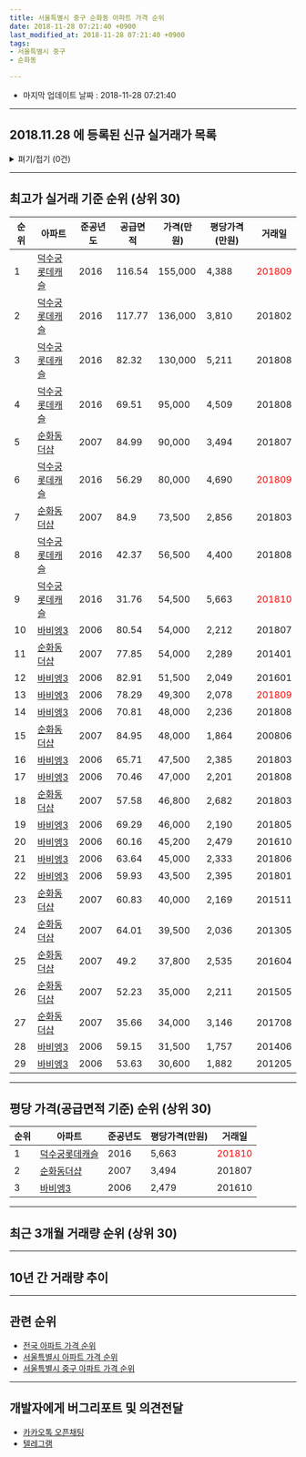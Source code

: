 ```yaml
---
title: 서울특별시 중구 순화동 아파트 가격 순위
date: 2018-11-28 07:21:40 +0900
last_modified_at: 2018-11-28 07:21:40 +0900
tags:
- 서울특별시 중구
- 순화동

---
```


* 마지막 업데이트 날짜 : 2018-11-28 07:21:40

---

## 2018.11.28 에 등록된 신규 실거래가 목록

<details>
<summary>펴기/접기 (0건)</summary>
<div markdown="1">

|아파트|준공년도|공급면적|가격(만원)|평당가격(만원)|거래일|
|---|---|---|---|---|---|
|없음||||||


</div>
</details>

---

## 최고가 실거래 기준 순위 (상위 30)


|순위|아파트|준공년도|공급면적|가격(만원)|평당가격(만원)|거래일|
|---|---|---|---|---|---|---|
|1|[덕수궁롯데캐슬](https://search.naver.com/search.naver?query=%EC%84%9C%EC%9A%B8%ED%8A%B9%EB%B3%84%EC%8B%9C+%EC%A4%91%EA%B5%AC+%EC%88%9C%ED%99%94%EB%8F%99+%EB%8D%95%EC%88%98%EA%B6%81%EB%A1%AF%EB%8D%B0%EC%BA%90%EC%8A%AC)|2016|116.54|155,000|4,388|<span style="color:red">201809</span>|
|2|[덕수궁롯데캐슬](https://search.naver.com/search.naver?query=%EC%84%9C%EC%9A%B8%ED%8A%B9%EB%B3%84%EC%8B%9C+%EC%A4%91%EA%B5%AC+%EC%88%9C%ED%99%94%EB%8F%99+%EB%8D%95%EC%88%98%EA%B6%81%EB%A1%AF%EB%8D%B0%EC%BA%90%EC%8A%AC)|2016|117.77|136,000|3,810|201802|
|3|[덕수궁롯데캐슬](https://search.naver.com/search.naver?query=%EC%84%9C%EC%9A%B8%ED%8A%B9%EB%B3%84%EC%8B%9C+%EC%A4%91%EA%B5%AC+%EC%88%9C%ED%99%94%EB%8F%99+%EB%8D%95%EC%88%98%EA%B6%81%EB%A1%AF%EB%8D%B0%EC%BA%90%EC%8A%AC)|2016|82.32|130,000|5,211|201808|
|4|[덕수궁롯데캐슬](https://search.naver.com/search.naver?query=%EC%84%9C%EC%9A%B8%ED%8A%B9%EB%B3%84%EC%8B%9C+%EC%A4%91%EA%B5%AC+%EC%88%9C%ED%99%94%EB%8F%99+%EB%8D%95%EC%88%98%EA%B6%81%EB%A1%AF%EB%8D%B0%EC%BA%90%EC%8A%AC)|2016|69.51|95,000|4,509|201808|
|5|[순화동더샵](https://search.naver.com/search.naver?query=%EC%84%9C%EC%9A%B8%ED%8A%B9%EB%B3%84%EC%8B%9C+%EC%A4%91%EA%B5%AC+%EC%88%9C%ED%99%94%EB%8F%99+%EC%88%9C%ED%99%94%EB%8F%99%EB%8D%94%EC%83%B5)|2007|84.99|90,000|3,494|201807|
|6|[덕수궁롯데캐슬](https://search.naver.com/search.naver?query=%EC%84%9C%EC%9A%B8%ED%8A%B9%EB%B3%84%EC%8B%9C+%EC%A4%91%EA%B5%AC+%EC%88%9C%ED%99%94%EB%8F%99+%EB%8D%95%EC%88%98%EA%B6%81%EB%A1%AF%EB%8D%B0%EC%BA%90%EC%8A%AC)|2016|56.29|80,000|4,690|<span style="color:red">201809</span>|
|7|[순화동더샵](https://search.naver.com/search.naver?query=%EC%84%9C%EC%9A%B8%ED%8A%B9%EB%B3%84%EC%8B%9C+%EC%A4%91%EA%B5%AC+%EC%88%9C%ED%99%94%EB%8F%99+%EC%88%9C%ED%99%94%EB%8F%99%EB%8D%94%EC%83%B5)|2007|84.9|73,500|2,856|201803|
|8|[덕수궁롯데캐슬](https://search.naver.com/search.naver?query=%EC%84%9C%EC%9A%B8%ED%8A%B9%EB%B3%84%EC%8B%9C+%EC%A4%91%EA%B5%AC+%EC%88%9C%ED%99%94%EB%8F%99+%EB%8D%95%EC%88%98%EA%B6%81%EB%A1%AF%EB%8D%B0%EC%BA%90%EC%8A%AC)|2016|42.37|56,500|4,400|201808|
|9|[덕수궁롯데캐슬](https://search.naver.com/search.naver?query=%EC%84%9C%EC%9A%B8%ED%8A%B9%EB%B3%84%EC%8B%9C+%EC%A4%91%EA%B5%AC+%EC%88%9C%ED%99%94%EB%8F%99+%EB%8D%95%EC%88%98%EA%B6%81%EB%A1%AF%EB%8D%B0%EC%BA%90%EC%8A%AC)|2016|31.76|54,500|5,663|<span style="color:red">201810</span>|
|10|[바비엥3](https://search.naver.com/search.naver?query=%EC%84%9C%EC%9A%B8%ED%8A%B9%EB%B3%84%EC%8B%9C+%EC%A4%91%EA%B5%AC+%EC%88%9C%ED%99%94%EB%8F%99+%EB%B0%94%EB%B9%84%EC%97%A53)|2006|80.54|54,000|2,212|201807|
|11|[순화동더샵](https://search.naver.com/search.naver?query=%EC%84%9C%EC%9A%B8%ED%8A%B9%EB%B3%84%EC%8B%9C+%EC%A4%91%EA%B5%AC+%EC%88%9C%ED%99%94%EB%8F%99+%EC%88%9C%ED%99%94%EB%8F%99%EB%8D%94%EC%83%B5)|2007|77.85|54,000|2,289|201401|
|12|[바비엥3](https://search.naver.com/search.naver?query=%EC%84%9C%EC%9A%B8%ED%8A%B9%EB%B3%84%EC%8B%9C+%EC%A4%91%EA%B5%AC+%EC%88%9C%ED%99%94%EB%8F%99+%EB%B0%94%EB%B9%84%EC%97%A53)|2006|82.91|51,500|2,049|201601|
|13|[바비엥3](https://search.naver.com/search.naver?query=%EC%84%9C%EC%9A%B8%ED%8A%B9%EB%B3%84%EC%8B%9C+%EC%A4%91%EA%B5%AC+%EC%88%9C%ED%99%94%EB%8F%99+%EB%B0%94%EB%B9%84%EC%97%A53)|2006|78.29|49,300|2,078|<span style="color:red">201809</span>|
|14|[바비엥3](https://search.naver.com/search.naver?query=%EC%84%9C%EC%9A%B8%ED%8A%B9%EB%B3%84%EC%8B%9C+%EC%A4%91%EA%B5%AC+%EC%88%9C%ED%99%94%EB%8F%99+%EB%B0%94%EB%B9%84%EC%97%A53)|2006|70.81|48,000|2,236|201808|
|15|[순화동더샵](https://search.naver.com/search.naver?query=%EC%84%9C%EC%9A%B8%ED%8A%B9%EB%B3%84%EC%8B%9C+%EC%A4%91%EA%B5%AC+%EC%88%9C%ED%99%94%EB%8F%99+%EC%88%9C%ED%99%94%EB%8F%99%EB%8D%94%EC%83%B5)|2007|84.95|48,000|1,864|200806|
|16|[바비엥3](https://search.naver.com/search.naver?query=%EC%84%9C%EC%9A%B8%ED%8A%B9%EB%B3%84%EC%8B%9C+%EC%A4%91%EA%B5%AC+%EC%88%9C%ED%99%94%EB%8F%99+%EB%B0%94%EB%B9%84%EC%97%A53)|2006|65.71|47,500|2,385|201803|
|17|[바비엥3](https://search.naver.com/search.naver?query=%EC%84%9C%EC%9A%B8%ED%8A%B9%EB%B3%84%EC%8B%9C+%EC%A4%91%EA%B5%AC+%EC%88%9C%ED%99%94%EB%8F%99+%EB%B0%94%EB%B9%84%EC%97%A53)|2006|70.46|47,000|2,201|201808|
|18|[순화동더샵](https://search.naver.com/search.naver?query=%EC%84%9C%EC%9A%B8%ED%8A%B9%EB%B3%84%EC%8B%9C+%EC%A4%91%EA%B5%AC+%EC%88%9C%ED%99%94%EB%8F%99+%EC%88%9C%ED%99%94%EB%8F%99%EB%8D%94%EC%83%B5)|2007|57.58|46,800|2,682|201803|
|19|[바비엥3](https://search.naver.com/search.naver?query=%EC%84%9C%EC%9A%B8%ED%8A%B9%EB%B3%84%EC%8B%9C+%EC%A4%91%EA%B5%AC+%EC%88%9C%ED%99%94%EB%8F%99+%EB%B0%94%EB%B9%84%EC%97%A53)|2006|69.29|46,000|2,190|201805|
|20|[바비엥3](https://search.naver.com/search.naver?query=%EC%84%9C%EC%9A%B8%ED%8A%B9%EB%B3%84%EC%8B%9C+%EC%A4%91%EA%B5%AC+%EC%88%9C%ED%99%94%EB%8F%99+%EB%B0%94%EB%B9%84%EC%97%A53)|2006|60.16|45,200|2,479|201610|
|21|[바비엥3](https://search.naver.com/search.naver?query=%EC%84%9C%EC%9A%B8%ED%8A%B9%EB%B3%84%EC%8B%9C+%EC%A4%91%EA%B5%AC+%EC%88%9C%ED%99%94%EB%8F%99+%EB%B0%94%EB%B9%84%EC%97%A53)|2006|63.64|45,000|2,333|201806|
|22|[바비엥3](https://search.naver.com/search.naver?query=%EC%84%9C%EC%9A%B8%ED%8A%B9%EB%B3%84%EC%8B%9C+%EC%A4%91%EA%B5%AC+%EC%88%9C%ED%99%94%EB%8F%99+%EB%B0%94%EB%B9%84%EC%97%A53)|2006|59.93|43,500|2,395|201801|
|23|[순화동더샵](https://search.naver.com/search.naver?query=%EC%84%9C%EC%9A%B8%ED%8A%B9%EB%B3%84%EC%8B%9C+%EC%A4%91%EA%B5%AC+%EC%88%9C%ED%99%94%EB%8F%99+%EC%88%9C%ED%99%94%EB%8F%99%EB%8D%94%EC%83%B5)|2007|60.83|40,000|2,169|201511|
|24|[순화동더샵](https://search.naver.com/search.naver?query=%EC%84%9C%EC%9A%B8%ED%8A%B9%EB%B3%84%EC%8B%9C+%EC%A4%91%EA%B5%AC+%EC%88%9C%ED%99%94%EB%8F%99+%EC%88%9C%ED%99%94%EB%8F%99%EB%8D%94%EC%83%B5)|2007|64.01|39,500|2,036|201305|
|25|[순화동더샵](https://search.naver.com/search.naver?query=%EC%84%9C%EC%9A%B8%ED%8A%B9%EB%B3%84%EC%8B%9C+%EC%A4%91%EA%B5%AC+%EC%88%9C%ED%99%94%EB%8F%99+%EC%88%9C%ED%99%94%EB%8F%99%EB%8D%94%EC%83%B5)|2007|49.2|37,800|2,535|201604|
|26|[순화동더샵](https://search.naver.com/search.naver?query=%EC%84%9C%EC%9A%B8%ED%8A%B9%EB%B3%84%EC%8B%9C+%EC%A4%91%EA%B5%AC+%EC%88%9C%ED%99%94%EB%8F%99+%EC%88%9C%ED%99%94%EB%8F%99%EB%8D%94%EC%83%B5)|2007|52.23|35,000|2,211|201505|
|27|[순화동더샵](https://search.naver.com/search.naver?query=%EC%84%9C%EC%9A%B8%ED%8A%B9%EB%B3%84%EC%8B%9C+%EC%A4%91%EA%B5%AC+%EC%88%9C%ED%99%94%EB%8F%99+%EC%88%9C%ED%99%94%EB%8F%99%EB%8D%94%EC%83%B5)|2007|35.66|34,000|3,146|201708|
|28|[바비엥3](https://search.naver.com/search.naver?query=%EC%84%9C%EC%9A%B8%ED%8A%B9%EB%B3%84%EC%8B%9C+%EC%A4%91%EA%B5%AC+%EC%88%9C%ED%99%94%EB%8F%99+%EB%B0%94%EB%B9%84%EC%97%A53)|2006|59.15|31,500|1,757|201406|
|29|[바비엥3](https://search.naver.com/search.naver?query=%EC%84%9C%EC%9A%B8%ED%8A%B9%EB%B3%84%EC%8B%9C+%EC%A4%91%EA%B5%AC+%EC%88%9C%ED%99%94%EB%8F%99+%EB%B0%94%EB%B9%84%EC%97%A53)|2006|53.63|30,600|1,882|201205|


---

## 평당 가격(공급면적 기준) 순위 (상위 30)


|순위|아파트|준공년도|평당가격(만원)|거래일|
|---|---|---|---|---|
|1|[덕수궁롯데캐슬](https://search.naver.com/search.naver?query=%EC%84%9C%EC%9A%B8%ED%8A%B9%EB%B3%84%EC%8B%9C+%EC%A4%91%EA%B5%AC+%EC%88%9C%ED%99%94%EB%8F%99+%EB%8D%95%EC%88%98%EA%B6%81%EB%A1%AF%EB%8D%B0%EC%BA%90%EC%8A%AC)|2016|5,663|<span style="color:red">201810</span>|
|2|[순화동더샵](https://search.naver.com/search.naver?query=%EC%84%9C%EC%9A%B8%ED%8A%B9%EB%B3%84%EC%8B%9C+%EC%A4%91%EA%B5%AC+%EC%88%9C%ED%99%94%EB%8F%99+%EC%88%9C%ED%99%94%EB%8F%99%EB%8D%94%EC%83%B5)|2007|3,494|201807|
|3|[바비엥3](https://search.naver.com/search.naver?query=%EC%84%9C%EC%9A%B8%ED%8A%B9%EB%B3%84%EC%8B%9C+%EC%A4%91%EA%B5%AC+%EC%88%9C%ED%99%94%EB%8F%99+%EB%B0%94%EB%B9%84%EC%97%A53)|2006|2,479|201610|


---

## 최근 3개월 거래량 순위 (상위 30)


<div style="width:100%;">
    <canvas id="deal_count_ranking" height="250"></canvas>
</div>


<script>
new Chart(document.getElementById("deal_count_ranking"), {
    type: 'horizontalBar',
    data: {
        labels: ['덕수궁롯데캐슬', '바비엥3'],
        datasets: [{
            label: '실거래 수',
            data: [6, 1],
            borderColor: "rgba(255, 0, 128, 1)",
            backgroundColor: "rgba(255, 0, 128, 0.5)",
            fill: false,
        }]
    },
    options: {
        responsive: true,
        title: {
            display: true,
            text: '최근 3개월 거래량 순위'
        },
        tooltips: {
            mode: 'index',
            intersect: false,
            callbacks: {
                title: function(tooltipItems, data) {
                    return "실거래 수:";
                },
                label: function(tooltipItem, data) {
                    return data.labels[tooltipItem.index] + ": " + tooltipItem.xLabel;
                }
            }
        },
        hover: {
            mode: 'nearest',
            intersect: true
        },
        scales: {
            xAxes: [{
                display: true,
                scaleLabel: {
                    display: true,
                    labelString: '실거래 수'
                },
                ticks: {
                    suggestedMin: 0,
                }
            }],
            yAxes: [{
                display: true,
                ticks: {
                    autoSkip: false,
                    callback: function(value, index, values) {
                        if (value.length > 15)
                            return value.substr(0, 13) + "...";
                        else
                            return value;
                    }
                },
                scaleLabel: {
                    display: false,
                }
            }]
        }
    }
});

</script>


---

## 10년 간 거래량 추이


<div style="width:100%;">
    <canvas id="deal_progress" height="250"></canvas>
</div>

<script>
new Chart(document.getElementById("deal_progress"), {
    type: 'line',
    data: {
        labels: ['200811','200812','200901','200902','200903','200904','200905','200906','200907','200908','200909','200910','200911','200912','201001','201002','201003','201004','201005','201006','201007','201008','201009','201010','201011','201012','201101','201102','201103','201104','201105','201106','201107','201108','201109','201110','201111','201112','201201','201202','201203','201204','201205','201206','201207','201208','201209','201210','201211','201212','201301','201302','201303','201304','201305','201306','201307','201308','201309','201310','201311','201312','201401','201402','201403','201404','201405','201406','201407','201408','201409','201410','201411','201412','201501','201502','201503','201504','201505','201506','201507','201508','201509','201510','201511','201512','201601','201602','201603','201604','201605','201606','201607','201608','201609','201610','201611','201612','201701','201702','201703','201704','201705','201706','201707','201708','201709','201710','201711','201712','201801','201802','201803','201804','201805','201806','201807','201808','201809','201810','201811'],
        datasets: [{
            label: '실거래 수',
            pointRadius: 1,
            data: [1, 0, 0, 1, 0, 2, 2, 2, 5, 0, 1, 1, 0, 0, 0, 0, 0, 0, 1, 0, 1, 0, 0, 3, 0, 2, 1, 2, 2, 2, 0, 1, 0, 2, 1, 0, 0, 0, 1, 2, 0, 0, 1, 1, 1, 2, 0, 0, 0, 0, 1, 2, 0, 2, 1, 0, 0, 0, 0, 1, 0, 0, 2, 0, 0, 1, 0, 2, 2, 0, 1, 1, 0, 2, 2, 2, 2, 4, 2, 2, 3, 3, 1, 2, 6, 1, 1, 1, 1, 3, 2, 1, 1, 1, 3, 7, 3, 3, 0, 0, 1, 0, 0, 3, 3, 5, 2, 0, 0, 2, 4, 10, 5, 2, 1, 4, 5, 12, 6, 1, 0],
            borderColor: "rgba(255, 201, 14, 1)",
            backgroundColor: "rgba(255, 201, 14, 0.5)",
            fill: true,
        }]
    },
    options: {
        responsive: true,
        title: {
            display: true,
            text: '10년간 거래량 추이'
        },
        tooltips: {
            mode: 'index',
            intersect: false,
        },
        hover: {
            mode: 'nearest',
            intersect: true
        },
        scales: {
            xAxes: [{
                display: true,
                scaleLabel: {
                    display: true,
                    labelString: '년/월'
                }
            }],
            yAxes: [{
                display: true,
                ticks: {
                    suggestedMin: 0,
                },
                scaleLabel: {
                    display: true,
                    labelString: '실거래 수'
                }
            }]
        }
    }
});

</script>


---

## 관련 순위

- [전국 아파트 가격 순위](https://inasie.github.io/apt-ranking/전국)
- [서울특별시 아파트 가격 순위](https://inasie.github.io/apt-ranking/서울특별시)
- [서울특별시 중구 아파트 가격 순위](https://inasie.github.io/apt-ranking/서울특별시-중구)


---

## 개발자에게 버그리포트 및 의견전달

- [카카오톡 오픈채팅](https://open.kakao.com/o/gLJUAP4)
- [텔레그램](https://t.me/inasie)

